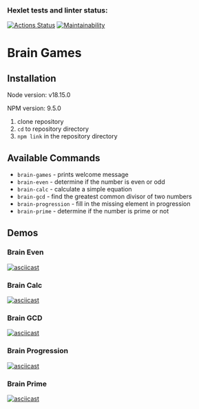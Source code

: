 ### Hexlet tests and linter status:
[![Actions Status](https://github.com/andieelmes/frontend-project-lvl1/workflows/hexlet-check/badge.svg)](https://github.com/andieelmes/frontend-project-lvl1/actions)
[![Maintainability](https://api.codeclimate.com/v1/badges/dab464ac580ba09d0ec7/maintainability)](https://codeclimate.com/github/andieelmes/hexlet-node-js/maintainability)

# Brain Games

## Installation

Node version: v18.15.0

NPM version: 9.5.0

1. clone repository
2. `cd` to repository directory
3. `npm link` in the repository directory

## Available Commands

- `brain-games` - prints welcome message
- `brain-even` - determine if the number is even or odd
- `brain-calc` - calculate a simple equation
- `brain-gcd` - find the greatest common divisor of two numbers
- `brain-progression` - fill in the missing element in progression
- `brain-prime` - determine if the number is prime or not

## Demos

### Brain Even

[![asciicast](https://asciinema.org/a/kd76K4Tv3g7A7bpisPhytfxEl.svg)](https://asciinema.org/a/kd76K4Tv3g7A7bpisPhytfxEl)

### Brain Calc

[![asciicast](https://asciinema.org/a/rn4mbCS1z96jUZp4A8MG91iGA.svg)](https://asciinema.org/a/rn4mbCS1z96jUZp4A8MG91iGA)

### Brain GCD

[![asciicast](https://asciinema.org/a/KzX2DaDhL2LdAvscjn8wXc15E.svg)](https://asciinema.org/a/KzX2DaDhL2LdAvscjn8wXc15E)

### Brain Progression

[![asciicast](https://asciinema.org/a/tTjlvNd43Vi7QD66HuZCrqDPg.svg)](https://asciinema.org/a/tTjlvNd43Vi7QD66HuZCrqDPg)

### Brain Prime

[![asciicast](https://asciinema.org/a/sBLCXhEjpnT7tSoqE7dCEAcju.svg)](https://asciinema.org/a/sBLCXhEjpnT7tSoqE7dCEAcju)